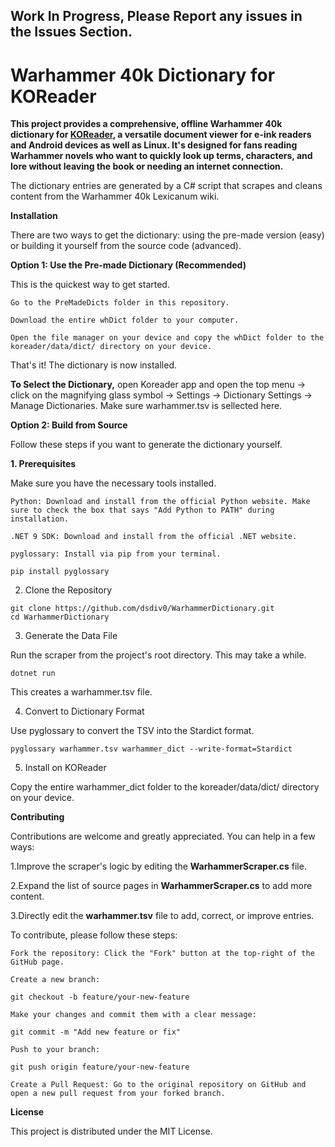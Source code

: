 ## **Work In Progress, Please Report any issues in the Issues Section.**

# **Warhammer 40k Dictionary for KOReader**

**This project provides a comprehensive, offline Warhammer 40k dictionary for [KOReader](https://github.com/koreader/koreader), a versatile document viewer for e-ink readers and Android devices as well as Linux. It's designed for fans reading Warhammer novels who want to quickly look up terms, characters, and lore without leaving the book or needing an internet connection.**

The dictionary entries are generated by a C# script that scrapes and cleans content from the Warhammer 40k Lexicanum wiki.

**Installation**

There are two ways to get the dictionary: using the pre-made version (easy) or building it yourself from the source code (advanced).

**Option 1: Use the Pre-made Dictionary (Recommended)**

This is the quickest way to get started.

    Go to the PreMadeDicts folder in this repository.

    Download the entire whDict folder to your computer.

    Open the file manager on your device and copy the whDict folder to the koreader/data/dict/ directory on your device.

That's it! The dictionary is now installed.

**To Select the Dictionary,** open Koreader app and open the top menu -> click on the magnifying glass symbol -> Settings -> Dictionary Settings -> Manage Dictionaries. Make sure warhammer.tsv is sellected here.

**Option 2: Build from Source**

Follow these steps if you want to generate the dictionary yourself.

**1. Prerequisites**

Make sure you have the necessary tools installed.

    Python: Download and install from the official Python website. Make sure to check the box that says "Add Python to PATH" during installation.

    .NET 9 SDK: Download and install from the official .NET website.

    pyglossary: Install via pip from your terminal.

    pip install pyglossary

2. Clone the Repository
```
git clone https://github.com/dsdiv0/WarhammerDictionary.git
cd WarhammerDictionary
```
3. Generate the Data File

Run the scraper from the project's root directory. This may take a while.
```
dotnet run
```
This creates a warhammer.tsv file.

4. Convert to Dictionary Format

Use pyglossary to convert the TSV into the Stardict format.
```
pyglossary warhammer.tsv warhammer_dict --write-format=Stardict
```
5. Install on KOReader

Copy the entire warhammer_dict folder to the koreader/data/dict/ directory on your device.

**Contributing**

Contributions are welcome and greatly appreciated. You can help in a few ways:

 1.Improve the scraper's logic by editing the **WarhammerScraper.cs** file.
 
 2.Expand the list of source pages in **WarhammerScraper.cs** to add more content.
 
 3.Directly edit the **warhammer.tsv** file to add, correct, or improve entries.

To contribute, please follow these steps:

    Fork the repository: Click the "Fork" button at the top-right of the GitHub page.

    Create a new branch:

    git checkout -b feature/your-new-feature

    Make your changes and commit them with a clear message:

    git commit -m "Add new feature or fix"

    Push to your branch:

    git push origin feature/your-new-feature

    Create a Pull Request: Go to the original repository on GitHub and open a new pull request from your forked branch.
    
**License**

This project is distributed under the MIT License.
